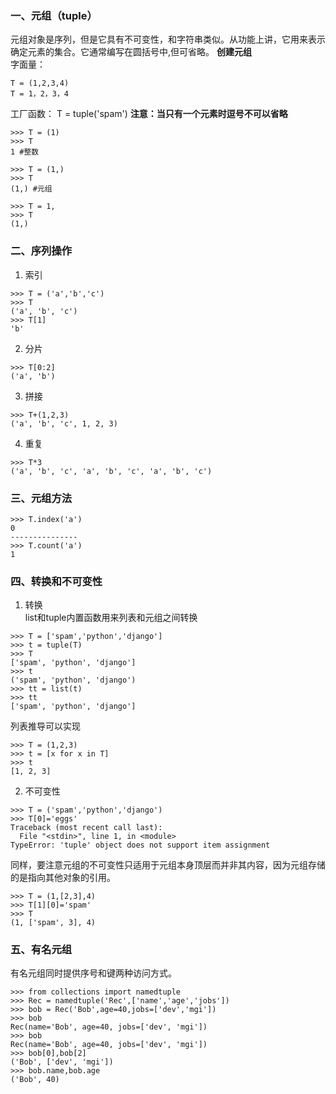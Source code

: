 ### 一、元组（tuple）  
元组对象是序列，但是它具有不可变性，和字符串类似。从功能上讲，它用来表示确定元素的集合。它通常编写在圆括号中,但可省略。
**创建元组**  
字面量：
```
T = (1,2,3,4)
T = 1，2，3，4
```
工厂函数：
T = tuple('spam')
**注意：当只有一个元素时逗号不可以省略**
```
>>> T = (1)
>>> T
1 #整数

>>> T = (1,)
>>> T
(1,) #元组

>>> T = 1,
>>> T
(1,)
```
### 二、序列操作
1. 索引
```
>>> T = ('a','b','c')
>>> T
('a', 'b', 'c')
>>> T[1]
'b'
```
2. 分片
```
>>> T[0:2]
('a', 'b')
```
3. 拼接
```
>>> T+(1,2,3)
('a', 'b', 'c', 1, 2, 3)
```
4. 重复
```
>>> T*3
('a', 'b', 'c', 'a', 'b', 'c', 'a', 'b', 'c')
```
### 三、元组方法
```
>>> T.index('a')
0
---------------
>>> T.count('a')
1
```
### 四、转换和不可变性
1. 转换  
list和tuple内置函数用来列表和元组之间转换
```
>>> T = ['spam','python','django']
>>> t = tuple(T)
>>> T
['spam', 'python', 'django']
>>> t
('spam', 'python', 'django')
>>> tt = list(t)
>>> tt
['spam', 'python', 'django']
```
列表推导可以实现
```
>>> T = (1,2,3)
>>> t = [x for x in T]
>>> t
[1, 2, 3]
```
2. 不可变性
```
>>> T = ('spam','python','django')
>>> T[0]='eggs'
Traceback (most recent call last):
  File "<stdin>", line 1, in <module>
TypeError: 'tuple' object does not support item assignment
```
同样，要注意元组的不可变性只适用于元组本身顶层而并非其内容，因为元组存储的是指向其他对象的引用。
```
>>> T = (1,[2,3],4)
>>> T[1][0]='spam'
>>> T
(1, ['spam', 3], 4)
```
### 五、有名元组  
有名元组同时提供序号和键两种访问方式。
```
>>> from collections import namedtuple
>>> Rec = namedtuple('Rec',['name','age','jobs'])
>>> bob = Rec('Bob',age=40,jobs=['dev','mgi'])
>>> bob
Rec(name='Bob', age=40, jobs=['dev', 'mgi'])
>>> bob
Rec(name='Bob', age=40, jobs=['dev', 'mgi'])
>>> bob[0],bob[2]
('Bob', ['dev', 'mgi'])
>>> bob.name,bob.age
('Bob', 40)
```

